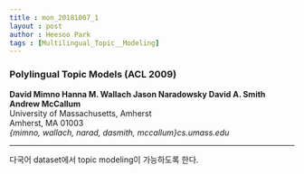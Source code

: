 ```yaml
---
title : mon_20181007_1
layout : post
author : Heesoo Park
tags : [Multilingual_Topic__Modeling]
---
```


<h3>Polylingual Topic Models (ACL 2009)</h3>


<p>

<b>David Mimno Hanna M. Wallach Jason Naradowsky David A. Smith Andrew McCallum</b><br/>
University of Massachusetts, Amherst<br/>
Amherst, MA 01003<br/>
<em>{mimno, wallach, narad, dasmith, mccallum}cs.umass.edu</em>






</p>

<hr />
<p>
다국어 dataset에서 topic modeling이 가능하도록 한다.
</p>